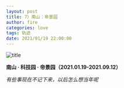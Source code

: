 ```yaml
---
layout: post
title: 7）南山：帝景园
author: fire
categories: love 
tags: 轨迹
date: 2021/01/19 22:00:00
---
```


![title](https://image.sideproject.cn/titlex/titlex_119.jpg)

**南山 · 科技园 · 帝景园（2021.01.19-2021.09.12）**

*有些事现在不记下来，以后怎么想当年呢*
